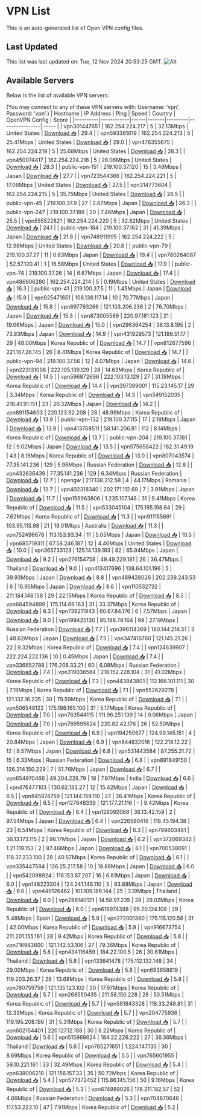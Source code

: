 # VPN List

This is an auto-generated list of Open VPN config files.

## Last Updated

This list was last updated on: Tue, 12 Nov 2024 20:53:25 GMT.
![Alt](https://repobeats.axiom.co/api/embed/186b98318ef1479477931607c1ad7d823f12451f.svg "Repobeats analytics image")

## Available Servers

Below is the list of available VPN servers:

(You may connect to any of these VPN servers with: Username: 'vpn', Password: 'vpn'.)
| Hostname | IP Address | Ping | Speed | Country | OpenVPN Config | Score |
|----------|------------|------|-------|---------|----------------| ----- |
| vpn301447651 | 162.254.224.217 | 5 | 32.13Mbps | United States | [Download 📥](./configs/server_0_US.ovpn) | 29.4 |
| vpn593381619 | 162.254.224.213 | 5 | 25.41Mbps | United States | [Download 📥](./configs/server_1_US.ovpn) | 29.0 |
| vpn476355675 | 162.254.224.219 | 5 | 25.68Mbps | United States | [Download 📥](./configs/server_2_US.ovpn) | 28.3 |
| vpn450074417 | 162.254.224.218 | 5 | 28.06Mbps | United States | [Download 📥](./configs/server_3_US.ovpn) | 28.3 |
| public-vpn-151 | 219.100.37.120 | 15 | 3.49Mbps | Japan | [Download 📥](./configs/server_4_JP.ovpn) | 27.7 |
| vpn723544366 | 162.254.224.221 | 5 | 17.06Mbps | United States | [Download 📥](./configs/server_5_US.ovpn) | 27.5 |
| vpn314773604 | 162.254.224.215 | 5 | 35.75Mbps | United States | [Download 📥](./configs/server_6_US.ovpn) | 26.5 |
| public-vpn-45 | 219.100.37.9 | 27 | 2.67Mbps | Japan | [Download 📥](./configs/server_7_JP.ovpn) | 26.3 |
| public-vpn-247 | 219.100.37.188 | 20 | 7.46Mbps | Japan | [Download 📥](./configs/server_8_JP.ovpn) | 25.5 |
| vpn555522821 | 162.254.224.220 | 5 | 32.62Mbps | United States | [Download 📥](./configs/server_9_US.ovpn) | 24.1 |
| public-vpn-184 | 219.100.37.162 | 31 | 41.39Mbps | Japan | [Download 📥](./configs/server_10_JP.ovpn) | 21.8 |
| vpn748911995 | 162.254.224.222 | 5 | 12.98Mbps | United States | [Download 📥](./configs/server_11_US.ovpn) | 20.8 |
| public-vpn-79 | 219.100.37.27 | 11 | 0.83Mbps | Japan | [Download 📥](./configs/server_12_JP.ovpn) | 19.4 |
| vpn780264087 | 52.57.120.41 | 1 | 16.58Mbps | United States | [Download 📥](./configs/server_13_US.ovpn) | 17.9 |
| public-vpn-74 | 219.100.37.26 | 14 | 6.67Mbps | Japan | [Download 📥](./configs/server_14_JP.ovpn) | 17.4 |
| vpn486906280 | 162.254.224.214 | 5 | 0.19Mbps | United States | [Download 📥](./configs/server_15_US.ovpn) | 16.3 |
| public-vpn-41 | 219.100.37.5 | 11 | 1.45Mbps | Japan | [Download 📥](./configs/server_16_JP.ovpn) | 15.9 |
| vpn925471651 | 106.136.117.14 | 10 | 70.77Mbps | Japan | [Download 📥](./configs/server_17_JP.ovpn) | 15.8 |
| vpn897793266 | 121.103.206.236 | 2 | 76.70Mbps | Japan | [Download 📥](./configs/server_18_JP.ovpn) | 15.3 |
| vpn873005569 | 220.97.181.123 | 21 | 19.06Mbps | Japan | [Download 📥](./configs/server_19_JP.ovpn) | 15.0 |
| vpn296364254 | 36.13.8.195 | 2 | 73.83Mbps | Japan | [Download 📥](./configs/server_20_JP.ovpn) | 14.9 |
| vpn431929573 | 121.186.51.17 | 29 | 48.00Mbps | Korea Republic of | [Download 📥](./configs/server_21_KR.ovpn) | 14.7 |
| vpn812677596 | 221.167.26.145 | 26 | 8.41Mbps | Korea Republic of | [Download 📥](./configs/server_22_KR.ovpn) | 14.7 |
| public-vpn-94 | 219.100.37.56 | 12 | 4.07Mbps | Japan | [Download 📥](./configs/server_23_JP.ovpn) | 14.6 |
| vpn223131098 | 222.105.139.129 | 28 | 14.63Mbps | Korea Republic of | [Download 📥](./configs/server_24_KR.ovpn) | 14.5 |
| vpn596872696 | 222.103.13.129 | 27 | 31.18Mbps | Korea Republic of | [Download 📥](./configs/server_25_KR.ovpn) | 14.4 |
| vpn397399001 | 115.23.145.17 | 29 | 3.34Mbps | Korea Republic of | [Download 📥](./configs/server_26_KR.ovpn) | 14.3 |
| vpn549152035 | 218.41.91.151 | 23 | 26.32Mbps | Japan | [Download 📥](./configs/server_27_JP.ovpn) | 14.2 |
| vpn891154603 | 220.123.92.208 | 28 | 48.99Mbps | Korea Republic of | [Download 📥](./configs/server_28_KR.ovpn) | 13.9 |
| public-vpn-132 | 219.100.37.115 | 17 | 2.18Mbps | Japan | [Download 📥](./configs/server_29_JP.ovpn) | 13.9 |
| vpn413768511 | 58.141.206.81 | 112 | 8.14Mbps | Korea Republic of | [Download 📥](./configs/server_30_KR.ovpn) | 13.7 |
| public-vpn-204 | 219.100.37.181 | 12 | 9.02Mbps | Japan | [Download 📥](./configs/server_31_JP.ovpn) | 13.5 |
| vpn575658422 | 182.31.49.19 | 43 | 8.16Mbps | Korea Republic of | [Download 📥](./configs/server_32_KR.ovpn) | 13.0 |
| vpn807043574 | 77.35.141.236 | 129 | 5.95Mbps | Russian Federation | [Download 📥](./configs/server_33_RU.ovpn) | 12.8 |
| vpn432636439 | 77.35.141.236 | 129 | 6.34Mbps | Russian Federation | [Download 📥](./configs/server_34_RU.ovpn) | 12.7 |
| opengw | 217.138.212.58 | 4 | 44.17Mbps | Romania | [Download 📥](./configs/server_35_RO.ovpn) | 12.7 |
| vpn402318340 | 202.171.112.69 | 7 | 3.91Mbps | Japan | [Download 📥](./configs/server_36_JP.ovpn) | 11.7 |
| vpn159963806 | 1.235.107.148 | 31 | 9.41Mbps | Korea Republic of | [Download 📥](./configs/server_37_KR.ovpn) | 11.5 |
| vpn533045104 | 175.195.198.64 | 29 | 7.62Mbps | Korea Republic of | [Download 📥](./configs/server_38_KR.ovpn) | 11.3 |
| vpn911155691 | 103.95.113.98 | 21 | 19.01Mbps | Australia | [Download 📥](./configs/server_39_AU.ovpn) | 11.3 |
| vpn752496678 | 113.153.93.34 | 11 | 5.05Mbps | Japan | [Download 📥](./configs/server_40_JP.ovpn) | 10.5 |
| vpn685719311 | 67.58.246.187 | 12 | 4.46Mbps | United States | [Download 📥](./configs/server_41_US.ovpn) | 10.0 |
| vpn365733123 | 125.14.139.193 | 82 | 65.94Mbps | Japan | [Download 📥](./configs/server_42_JP.ovpn) | 9.2 |
| vpn276154758 | 49.49.229.181 | 26 | 36.47Mbps | Thailand | [Download 📥](./configs/server_43_TH.ovpn) | 9.0 |
| vpn413417696 | 138.64.101.196 | 5 | 39.93Mbps | Japan | [Download 📥](./configs/server_44_JP.ovpn) | 8.8 |
| vpn489428026 | 202.239.243.53 | 6 | 16.95Mbps | Japan | [Download 📥](./configs/server_45_JP.ovpn) | 8.6 |
| vpn110532732 | 211.184.148.158 | 29 | 22.15Mbps | Korea Republic of | [Download 📥](./configs/server_46_KR.ovpn) | 8.5 |
| vpn664594899 | 175.114.69.163 | 31 | 33.37Mbps | Korea Republic of | [Download 📥](./configs/server_47_KR.ovpn) | 8.3 |
| vpn738211943 | 60.67.84.176 | 6 | 7.57Mbps | Japan | [Download 📥](./configs/server_48_JP.ovpn) | 8.0 |
| vpn199425130 | 95.188.79.164 | 99 | 27.19Mbps | Russian Federation | [Download 📥](./configs/server_49_RU.ovpn) | 7.7 |
| vpn396114369 | 180.144.214.51 | 3 | 48.62Mbps | Japan | [Download 📥](./configs/server_50_JP.ovpn) | 7.5 |
| vpn347416760 | 121.145.21.26 | 22 | 9.32Mbps | Korea Republic of | [Download 📥](./configs/server_51_KR.ovpn) | 7.4 |
| vpn124639907 | 222.224.222.136 | 10 | 0.45Mbps | Japan | [Download 📥](./configs/server_52_JP.ovpn) | 7.4 |
| vpn336652788 | 176.208.33.21 | 60 | 6.08Mbps | Russian Federation | [Download 📥](./configs/server_53_RU.ovpn) | 7.4 |
| vpn319036584 | 218.152.228.104 | 31 | 41.02Mbps | Korea Republic of | [Download 📥](./configs/server_54_KR.ovpn) | 7.3 |
| vpn443843801 | 112.166.101.111 | 30 | 7.19Mbps | Korea Republic of | [Download 📥](./configs/server_55_KR.ovpn) | 7.1 |
| vpn552629278 | 121.132.16.235 | 30 | 79.59Mbps | Korea Republic of | [Download 📥](./configs/server_56_KR.ovpn) | 7.1 |
| vpn506548122 | 175.198.165.100 | 31 | 5.17Mbps | Korea Republic of | [Download 📥](./configs/server_57_KR.ovpn) | 7.0 |
| vpn763544115 | 111.96.251.139 | 14 | 9.06Mbps | Japan | [Download 📥](./configs/server_58_JP.ovpn) | 7.0 |
| vpn769595624 | 220.82.42.176 | 26 | 52.50Mbps | Korea Republic of | [Download 📥](./configs/server_59_KR.ovpn) | 6.9 |
| vpn194250677 | 124.99.145.151 | 4 | 20.84Mbps | Japan | [Download 📥](./configs/server_60_JP.ovpn) | 6.9 |
| vpn844832016 | 122.218.12.22 | 12 | 9.57Mbps | Japan | [Download 📥](./configs/server_61_JP.ovpn) | 6.8 |
| vpn531443584 | 87.255.31.72 | 15 | 6.33Mbps | Russian Federation | [Download 📥](./configs/server_62_RU.ovpn) | 6.8 |
| vpn891849150 | 126.214.150.229 | 7 | 51.76Mbps | Japan | [Download 📥](./configs/server_63_JP.ovpn) | 6.7 |
| vpn654970466 | 49.204.226.79 | 18 | 7.97Mbps | India | [Download 📥](./configs/server_64_IN.ovpn) | 6.6 |
| vpn476477103 | 130.62.133.27 | 12 | 15.42Mbps | Japan | [Download 📥](./configs/server_65_JP.ovpn) | 6.5 |
| vpn845874759 | 121.144.159.110 | 27 | 36.41Mbps | Korea Republic of | [Download 📥](./configs/server_66_KR.ovpn) | 6.5 |
| vpn127648339 | 121.177.21.116 | - | 9.42Mbps | Korea Republic of | [Download 📥](./configs/server_67_KR.ovpn) | 6.4 |
| vpn128092068 | 36.13.42.159 | 2 | 97.54Mbps | Japan | [Download 📥](./configs/server_68_JP.ovpn) | 6.4 |
| vpn226590416 | 118.45.194.38 | 23 | 6.54Mbps | Korea Republic of | [Download 📥](./configs/server_69_KR.ovpn) | 6.3 |
| vpn799803481 | 36.13.173.115 | 2 | 96.17Mbps | Japan | [Download 📥](./configs/server_70_JP.ovpn) | 6.2 |
| vpn372069342 | 1.21.119.153 | 2 | 87.46Mbps | Japan | [Download 📥](./configs/server_71_JP.ovpn) | 6.1 |
| vpn700538091 | 118.37.233.100 | 28 | 40.57Mbps | Korea Republic of | [Download 📥](./configs/server_72_KR.ovpn) | 6.1 |
| vpn335447584 | 126.25.217.58 | 10 | 18.86Mbps | Japan | [Download 📥](./configs/server_73_JP.ovpn) | 6.0 |
| vpn542098924 | 118.153.87.207 | 16 | 6.81Mbps | Japan | [Download 📥](./configs/server_74_JP.ovpn) | 6.0 |
| vpn148223304 | 124.241.146.110 | 5 | 93.88Mbps | Japan | [Download 📥](./configs/server_75_JP.ovpn) | 6.0 |
| vpn449126462 | 101.109.186.144 | 25 | 3.19Mbps | Thailand | [Download 📥](./configs/server_76_TH.ovpn) | 6.0 |
| vpn286140121 | 14.58.97.235 | 28 | 29.02Mbps | Korea Republic of | [Download 📥](./configs/server_77_KR.ovpn) | 6.0 |
| vpn616974398 | 95.20.124.108 | 29 | 5.48Mbps | Spain | [Download 📥](./configs/server_78_ES.ovpn) | 5.9 |
| vpn272001380 | 175.115.120.56 | 31 | 42.00Mbps | Korea Republic of | [Download 📥](./configs/server_79_KR.ovpn) | 5.9 |
| vpn916673754 | 211.201.155.161 | 28 | 9.42Mbps | Korea Republic of | [Download 📥](./configs/server_80_KR.ovpn) | 5.8 |
| vpn716983600 | 121.142.53.106 | 27 | 79.36Mbps | Korea Republic of | [Download 📥](./configs/server_81_KR.ovpn) | 5.8 |
| vpn434116459 | 184.22.100.5 | 26 | 30.61Mbps | Thailand | [Download 📥](./configs/server_82_TH.ovpn) | 5.8 |
| vpn133641478 | 175.112.132.148 | 34 | 29.00Mbps | Korea Republic of | [Download 📥](./configs/server_83_KR.ovpn) | 5.8 |
| vpn693658619 | 119.203.26.37 | 28 | 13.68Mbps | Korea Republic of | [Download 📥](./configs/server_84_KR.ovpn) | 5.8 |
| vpn780759758 | 121.135.123.102 | 30 | 17.97Mbps | Korea Republic of | [Download 📥](./configs/server_85_KR.ovpn) | 5.7 |
| vpn268550435 | 211.58.150.228 | 28 | 50.51Mbps | Korea Republic of | [Download 📥](./configs/server_86_KR.ovpn) | 5.7 |
| vpn591843328 | 118.33.248.81 | 31 | 12.33Mbps | Korea Republic of | [Download 📥](./configs/server_87_KR.ovpn) | 5.7 |
| vpn204775936 | 119.195.208.186 | 31 | 5.31Mbps | Korea Republic of | [Download 📥](./configs/server_88_KR.ovpn) | 5.7 |
| vpn602154401 | 220.127.12.188 | 30 | 8.22Mbps | Korea Republic of | [Download 📥](./configs/server_89_KR.ovpn) | 5.6 |
| vpn515969624 | 184.22.226.222 | 27 | 36.36Mbps | Thailand | [Download 📥](./configs/server_90_TH.ovpn) | 5.6 |
| vpn765271651 | 1.224.147.135 | 30 | 8.69Mbps | Korea Republic of | [Download 📥](./configs/server_91_KR.ovpn) | 5.5 |
| vpn765601955 | 59.10.221.161 | 33 | 32.49Mbps | Korea Republic of | [Download 📥](./configs/server_92_KR.ovpn) | 5.4 |
| vpn638006218 | 121.156.157.33 | 35 | 50.72Mbps | Korea Republic of | [Download 📥](./configs/server_93_KR.ovpn) | 5.4 |
| vpn577372452 | 115.86.145.156 | 50 | 9.16Mbps | Korea Republic of | [Download 📥](./configs/server_94_KR.ovpn) | 5.3 |
| vpn674989026 | 178.211.182.57 | 52 | 4.66Mbps | Russian Federation | [Download 📥](./configs/server_95_RU.ovpn) | 5.3 |
| vpn704870646 | 117.53.223.10 | 47 | 7.91Mbps | Korea Republic of | [Download 📥](./configs/server_96_KR.ovpn) | 5.2 |
